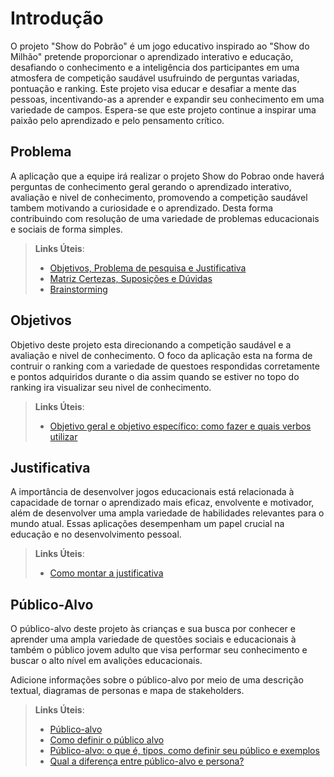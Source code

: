 # Introdução

O projeto "Show do Pobrão" é um jogo educativo inspirado ao "Show do Milhão" pretende proporcionar o aprendizado interativo e educação, desafiando o conhecimento e a inteligência dos participantes em uma atmosfera de competição saudável usufruindo de perguntas variadas, pontuação e ranking. Este projeto visa educar e desafiar a mente das pessoas, incentivando-as a aprender e expandir seu conhecimento em uma variedade de campos. Espera-se que este projeto continue a inspirar uma paixão pelo aprendizado e pelo pensamento crítico.

## Problema
A aplicação que a equipe irá realizar o projeto Show do Pobrao onde haverá perguntas de conhecimento geral gerando o aprendizado interativo, avaliação e nivel de conhecimento, promovendo a competição saudável tambem motivando a curiosidade e o aprendizado. Desta forma contribuindo com resolução de uma variedade de problemas educacionais e sociais de forma simples.

> **Links Úteis**:
> - [Objetivos, Problema de pesquisa e Justificativa](https://medium.com/@versioparole/objetivos-problema-de-pesquisa-e-justificativa-c98c8233b9c3)
> - [Matriz Certezas, Suposições e Dúvidas](https://medium.com/educa%C3%A7%C3%A3o-fora-da-caixa/matriz-certezas-suposi%C3%A7%C3%B5es-e-d%C3%BAvidas-fa2263633655)
> - [Brainstorming](https://www.euax.com.br/2018/09/brainstorming/)

## Objetivos

Objetivo deste projeto esta direcionando a competição saudável e a avaliação e nivel de conhecimento. O foco da aplicação esta na forma de contruir o ranking com a variedade de questoes respondidas corretamente e pontos adquiridos durante o dia assim quando se estiver no topo do ranking ira visualizar seu nivel de conhecimento.
 
> **Links Úteis**:
> - [Objetivo geral e objetivo específico: como fazer e quais verbos utilizar](https://blog.mettzer.com/diferenca-entre-objetivo-geral-e-objetivo-especifico/)

## Justificativa

A importância de desenvolver jogos educacionais está relacionada à capacidade de tornar o aprendizado mais eficaz, envolvente e motivador, além de desenvolver uma ampla variedade de habilidades relevantes para o mundo atual. Essas aplicações desempenham um papel crucial na educação e no desenvolvimento pessoal.
> **Links Úteis**:
> - [Como montar a justificativa](https://guiadamonografia.com.br/como-montar-justificativa-do-tcc/)

## Público-Alvo

O público-alvo deste projeto às crianças e sua busca por conhecer e aprender uma ampla variedade de questões sociais e educacionais à também o público jovem adulto que visa performar seu conhecimento e buscar o alto nível em avalições educacionais.

Adicione informações sobre o público-alvo por meio de uma descrição textual, diagramas de personas e mapa de stakeholders.

> **Links Úteis**:
> - [Público-alvo](https://blog.hotmart.com/pt-br/publico-alvo/)
> - [Como definir o público alvo](https://exame.com/pme/5-dicas-essenciais-para-definir-o-publico-alvo-do-seu-negocio/)
> - [Público-alvo: o que é, tipos, como definir seu público e exemplos](https://klickpages.com.br/blog/publico-alvo-o-que-e/)
> - [Qual a diferença entre público-alvo e persona?](https://rockcontent.com/blog/diferenca-publico-alvo-e-persona/)
